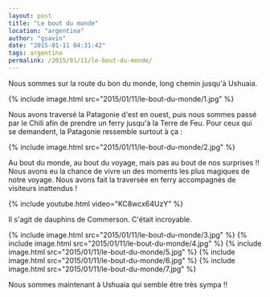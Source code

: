 ```yaml
---
layout: post
title: "Le bout du monde"
location: "argentina"
author: "gsavin"
date: "2015-01-11 04:31:42"
tags: argentina
permalink: /2015/01/11/le-bout-du-monde/
---
```

Nous sommes sur la route du bon du monde, long chemin jusqu'à Ushuaia.

{% include image.html src="2015/01/11/le-bout-du-monde/1.jpg" %}

Nous avons traversé la Patagonie d'est en ouest, puis nous sommes passé par le Chili afin de prendre un ferry jusqu'à la Terre de Feu. Pour ceux qui se demandent, la Patagonie ressemble surtout à ça :

{% include image.html src="2015/01/11/le-bout-du-monde/2.jpg" %}

Au bout du monde, au bout du voyage, mais pas au bout de nos surprises !! Nous avons eu la chance de vivre un des moments les plus magiques de notre voyage. Nous avons fait  la traversée en ferry accompagnés de visiteurs inattendus !

{% include youtube.html video="KC8wcx64UzY" %}

Il s'agit de dauphins de Commerson. C'était incroyable.

{% include image.html src="2015/01/11/le-bout-du-monde/3.jpg" %}
{% include image.html src="2015/01/11/le-bout-du-monde/4.jpg" %}
{% include image.html src="2015/01/11/le-bout-du-monde/5.jpg" %}
{% include image.html src="2015/01/11/le-bout-du-monde/6.jpg" %}
{% include image.html src="2015/01/11/le-bout-du-monde/7.jpg" %}

Nous sommes maintenant à Ushuaia qui semble être très sympa !!

